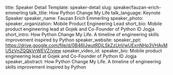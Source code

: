 title: Speaker Detail
Template: speaker-detail
slug: speaker/fauzan-erich-emmerling
talk_title: How Python Change My Life
talk_language: Keynote Speaker
speaker_name: Fauzan Erich Emmerling
speaker_photo: 
speaker_organization: Mobile Product Engineering Lead
short_bio: Mobile product engineering lead at Gojek and Co-Founder of Python ID Jogja
short_intro: How Python Change My Life. A timeline of engineering skills improvement inspired by Python
speaker_website: 
speaker_ppt: https://drive.google.com/file/d/0B46IJwutRDjLSkZzUnVwUExnNHp3VHAyMU5zVnZQQkVrWEVZ/view
speaker_video_id: 
speaker_bio: Mobile product engineering lead at Gojek and Co-Founder of Python ID Jogja
speaker_abstract: How Python Change My Life. 
    A timeline of engineering skills improvement inspired by Python
